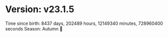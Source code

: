 # Version: v23.1.5
Time since birth: 8437 days, 202489 hours, 12149340 minutes, 728960400 seconds
Season: Autumn 🍁
